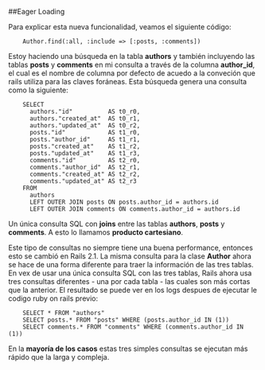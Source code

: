 <!-- -*- mode: markdown; coding: utf-8; -*- -->

##Eager Loading

Para explicar esta nueva funcionalidad, veamos el siguiente código:

        Author.find(:all, :include => [:posts, :comments])

Estoy haciendo una búsqueda en la tabla **authors**  y también incluyendo las tablas **posts** y **comments** en mi consulta a través de la columna **author_id**, el cual es el nombre de columna por defecto de acuedo a la conveción que rails utiliza para las claves foráneas.
Esta búsqueda genera una consulta como la siguiente:

        SELECT
          authors."id"          AS t0_r0,
          authors."created_at"  AS t0_r1,
          authors."updated_at"  AS t0_r2,
          posts."id"            AS t1_r0,
          posts."author_id"     AS t1_r1,
          posts."created_at"    AS t1_r2,
          posts."updated_at"    AS t1_r3,
          comments."id"         AS t2_r0,
          comments."author_id"  AS t2_r1,
          comments."created_at" AS t2_r2,
          comments."updated_at" AS t2_r3
        FROM
          authors
          LEFT OUTER JOIN posts ON posts.author_id = authors.id
          LEFT OUTER JOIN comments ON comments.author_id = authors.id

Un única consulta SQL con **joins** entre las tablas  **authors**, **posts** y **comments**. A esto lo llamamos **producto cartesiano**.

Este tipo de consultas no siempre tiene una buena performance, entonces esto se cambió en Rails 2.1. La misma consulta para la clase **Author** ahora se hace de una forma diferente para traer la información de las tres tablas. En vex de usar una única consulta SQL con las tres tablas, Rails ahora usa tres consultas diferentes - una por cada tabla - las cuales son más cortas que la anterior. El resultado se puede ver en los logs despues de ejecutar le codigo ruby on rails previo:

        SELECT * FROM "authors"
        SELECT posts.* FROM "posts" WHERE (posts.author_id IN (1))
        SELECT comments.* FROM "comments" WHERE (comments.author_id IN (1))

En la **mayoría de los casos** estas tres simples consultas se ejecutan más rápido que la larga y compleja.

